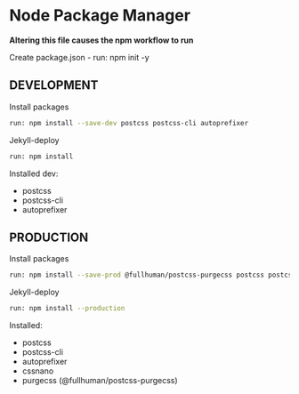 # Node Package Manager
**Altering this file causes the npm workflow to run**

Create package.json - run: npm init -y

## DEVELOPMENT
Install packages
~~~bash
run: npm install --save-dev postcss postcss-cli autoprefixer
~~~

Jekyll-deploy 
~~~bash
run: npm install
~~~

Installed dev:
  - postcss
  - postcss-cli
  - autoprefixer

## PRODUCTION
Install packages
~~~bash
run: npm install --save-prod @fullhuman/postcss-purgecss postcss postcss-cli autoprefixer cssnano
~~~

Jekyll-deploy
~~~bash
run: npm install --production
~~~

Installed:
  - postcss
  - postcss-cli
  - autoprefixer
  - cssnano
  - purgecss (@fullhuman/postcss-purgecss)
